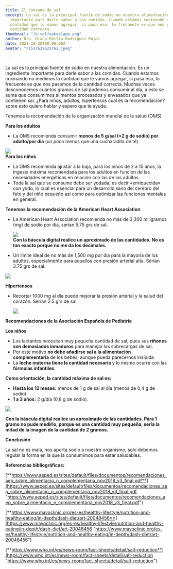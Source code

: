```yaml
---
title: El consumo de sal
excerpt: La sal es la principal fuente de sodio en nuestra alimentación. Es un ingrediente
  importante para darle sabor a las comidas. Cuando estamos cocinando no medimos la
  cantidad que le vamos agregar, si pasa eso, lo frecuente es que nos pasemos de la
  cantidad correcta.
thumbnail: "/b-volfswkae1ape.png"
author: Dra. Diana Emilia Rodríguez Rojas
date: 2021-10-28T00:00:00Z
avatar: "/1517629621762.jpeg"

---
```

La sal es la principal fuente de sodio en nuestra alimentación. Es un ingrediente importante para darle sabor a las comidas. Cuando estamos cocinando no medimos la cantidad que le vamos agregar, si pasa eso, lo frecuente es que nos pasemos de la cantidad correcta. Muchas veces desconocemos cuántos gramos de sal podemos consumir al día, a esto se suma que consumimos alimentos procesados y envasados que ya contienen sal. ¿Para niños, adultos, hipertensos cual es la recomendación? sobre esto quiero hablar y espero que te ayude.

Tenemos la recomendación de la organización mundial de la salud (OMS)

**Para los adultos**

* La OMS recomienda consumir **menos de 5 g/sal (<2 g de sodio) por adulto/por día** (un poco menos que una cucharadita de té).

![](/8e3704c7-fa7f-42c4-81b6-244bac1d6729-1.jpg)  
**Para los niños**

* La OMS recomienda ajustar a la baja, para los niños de 2 a 15 años, la ingesta máxima recomendada para los adultos en función de las necesidades energéticas en relación con las de los adultos.
* Toda la sal que se consume debe ser yodada, es decir «enriquecida» con yodo, lo cual es esencial para un desarrollo sano del cerebro del feto y del niño pequeño así como para optimizar las funciones mentales en general.

**Tenemos la recomendación de la American Heart Association**

* La American Heart Association recomienda no más de 2,300 miligramos (mg) de sodio por día, serían 5.75 grs de sal.

  ![](/f5986c8c-4404-4642-bffe-2ff28e34a629-1.jpg)  
  **Con la báscula digital realice un aproximado de las cantidades. No es tan exacto porque no me da los decimales.**
* Un límite ideal de no más de 1,500 mg por día para la mayoría de los adultos, especialmente para aquellos con presión arterial alta. Serían 3.75 grs de sal.

![](/f0d7eacb-a645-4f71-91d3-5dc7379e5c63-1.jpg)

**Hipertensos**

* Recortar 1000 mg al día puede mejorar la presión arterial y la salud del corazón. Serían 2.5 grs de sal.

  ![](/1303bc28-75b2-4368-8e79-679a339c206f-1.jpg)

**Recomendaciones de la Asociación Española de Pediatría**

**Los niños**

* Los lactantes necesitan muy pequeña cantidad de sal, pues sus **riñones son demasiados inmaduros** para manejar las sobrecargas de sal.
* Por este motivo **no debe añadirse sal a la alimentación complementaria** de los bebés, aunque pueda parecernos insípida.
* La **leche materna tiene la cantidad necesaria** y lo mismo ocurre con las **fórmulas infantiles**.

**Como orientación, la cantidad máxima de sal es:**

* **Hasta los 12 meses:** menos de 1 g de sal al día (menos de 0,4 g de sodio).
* **1 a 3 años:** 2 g/día (0,8 g de sodio).

![](/d6bc174f-1f01-4c57-950c-0c7a62e207fe-1.jpg)

**Con la báscula digital realice un aproximado de las cantidades. Para 1 gramo no pude medirlo, porque es una cantidad muy pequeña, sería la mitad de la imagen de la cantidad de 2 gramos.**

**Conclusión**

La sal no es mala, nos aporta sodio a nuestro organismo, solo debemos regular la forma en la que la consumimos para estar saludables.

**Referencias bibliográficas:**

[**https://www.aeped.es/sites/default/files/documentos/recomendaciones_aep_sobre_alimentacio_n_complementaria_nov2018_v3_final.pdf**](https://www.aeped.es/sites/default/files/documentos/recomendaciones_aep_sobre_alimentacio_n_complementaria_nov2018_v3_final.pdf "https://www.aeped.es/sites/default/files/documentos/recomendaciones_aep_sobre_alimentacio_n_complementaria_nov2018_v3_final.pdf")

[**https://www.mayoclinic.org/es-es/healthy-lifestyle/nutrition-and-healthy-eating/in-depth/dash-diet/art-20048456**](https://www.mayoclinic.org/es-es/healthy-lifestyle/nutrition-and-healthy-eating/in-depth/dash-diet/art-20048456 "https://www.mayoclinic.org/es-es/healthy-lifestyle/nutrition-and-healthy-eating/in-depth/dash-diet/art-20048456")

[**https://www.who.int/es/news-room/fact-sheets/detail/salt-reduction**](https://www.who.int/es/news-room/fact-sheets/detail/salt-reduction "https://www.who.int/es/news-room/fact-sheets/detail/salt-reduction")